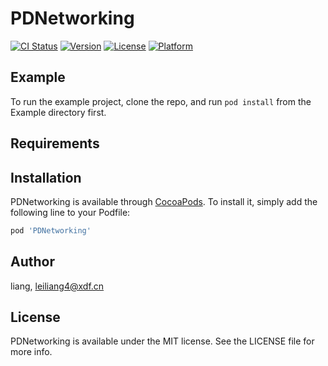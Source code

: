 # PDNetworking

[![CI Status](https://img.shields.io/travis/liang/PDNetworking.svg?style=flat)](https://travis-ci.org/liang/PDNetworking)
[![Version](https://img.shields.io/cocoapods/v/PDNetworking.svg?style=flat)](https://cocoapods.org/pods/PDNetworking)
[![License](https://img.shields.io/cocoapods/l/PDNetworking.svg?style=flat)](https://cocoapods.org/pods/PDNetworking)
[![Platform](https://img.shields.io/cocoapods/p/PDNetworking.svg?style=flat)](https://cocoapods.org/pods/PDNetworking)

## Example

To run the example project, clone the repo, and run `pod install` from the Example directory first.

## Requirements

## Installation

PDNetworking is available through [CocoaPods](https://cocoapods.org). To install
it, simply add the following line to your Podfile:

```ruby
pod 'PDNetworking'
```

## Author

liang, leiliang4@xdf.cn

## License

PDNetworking is available under the MIT license. See the LICENSE file for more info.
